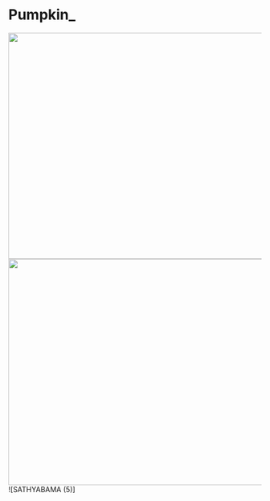 # Pumpkin_

<img src="(https://user-images.githubusercontent.com/71368746/167645719-396267a4-63e1-4f3d-bfef-13ef27ae189e.jpg)" alt="">
<img src="" data-canonical-src= "" width="800" height="450">
<img src="" data-canonical-src="" width="800" height="450">
![SATHYABAMA (5)]
